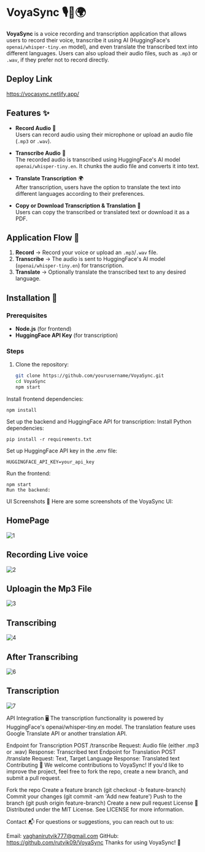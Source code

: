 # VoyaSync 🎙️📜🌍

**VoyaSync** is a voice recording and transcription application that allows users to record their voice, transcribe it using AI (HuggingFace's `openai/whisper-tiny.en` model), and even translate the transcribed text into different languages. Users can also upload their audio files, such as `.mp3` or `.wav`, if they prefer not to record directly.

## Deploy Link
 https://vocasync.netlify.app/

## Features ✨

- **Record Audio** 🎤  
  Users can record audio using their microphone or upload an audio file (`.mp3` or `.wav`).
  
- **Transcribe Audio** 📝  
  The recorded audio is transcribed using HuggingFace's AI model `openai/whisper-tiny.en`. It chunks the audio file and converts it into text.

- **Translate Transcription** 🌍  
  After transcription, users have the option to translate the text into different languages according to their preferences.

- **Copy or Download Transcription & Translation** 💾  
  Users can copy the transcribed or translated text or download it as a PDF.

## Application Flow 🔄

1. **Record** → Record your voice or upload an `.mp3`/`.wav` file.
2. **Transcribe** → The audio is sent to HuggingFace's AI model (`openai/whisper-tiny.en`) for transcription.
3. **Translate** → Optionally translate the transcribed text to any desired language.

## Installation 🚀

### Prerequisites
- **Node.js** (for frontend)
- **HuggingFace API Key** (for transcription)

### Steps

1. Clone the repository:

   ```bash
   git clone https://github.com/yourusername/VoyaSync.git
   cd VoyaSync
   npm start
Install frontend dependencies:

    npm install
Set up the backend and HuggingFace API for transcription:
Install Python dependencies:

    pip install -r requirements.txt
Set up HuggingFace API key in the .env file:

    HUGGINGFACE_API_KEY=your_api_key
Run the frontend:

    npm start
    Run the backend:

UI Screenshots 📸
Here are some screenshots of the VoyaSync UI:

## **HomePage**

![1](https://github.com/user-attachments/assets/3dfaa68a-8e36-4037-8c94-7ed84adbd02d)

## **Recording Live voice**

![2](https://github.com/user-attachments/assets/281e22b0-d578-4dcb-a093-e637c35e8e13)

## **Uploagin the Mp3 File** 

![3](https://github.com/user-attachments/assets/2e371ec3-78a2-486f-ba9f-c24efe835b06)

## **Transcribing**

![4](https://github.com/user-attachments/assets/7a9a6de5-95f0-496f-9b49-58c343674e31)

## **After Transcribing**

![6](https://github.com/user-attachments/assets/fdbeeddc-27a5-4f2c-98d4-990924eca7f5)

## **Transcription**

![7](https://github.com/user-attachments/assets/13b3c1ee-36bb-4f8a-8ae6-146a8c58d08d)







API Integration 🖥️
The transcription functionality is powered by HuggingFace's openai/whisper-tiny.en model. The translation feature uses Google Translate API or another translation API.

Endpoint for Transcription
POST /transcribe
Request: Audio file (either .mp3 or .wav)
Response: Transcribed text
Endpoint for Translation
POST /translate
Request: Text, Target Language
Response: Translated text
Contributing 🤝
We welcome contributions to VoyaSync! If you'd like to improve the project, feel free to fork the repo, create a new branch, and submit a pull request.

Fork the repo
Create a feature branch (git checkout -b feature-branch)
Commit your changes (git commit -am 'Add new feature')
Push to the branch (git push origin feature-branch)
Create a new pull request
License 📜
Distributed under the MIT License. See LICENSE for more information.

Contact 📬
For questions or suggestions, you can reach out to us:

Email: vaghanirutvik777@gmail.com
GitHub: https://github.com/rutvik09/VoyaSync
Thanks for using VoyaSync! 🎉

